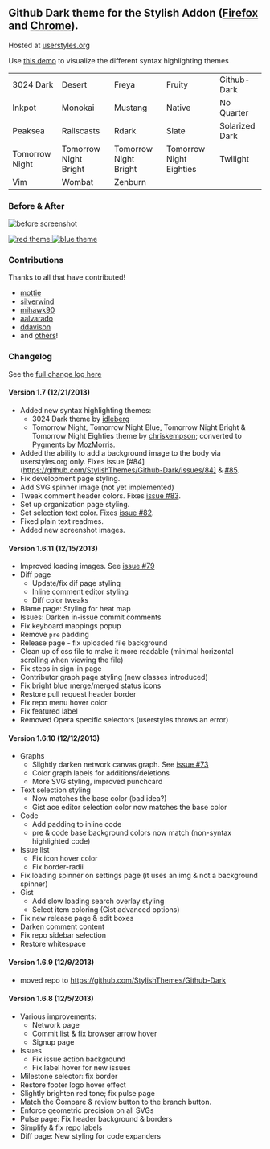 ## Github Dark theme for the Stylish Addon ([Firefox](https://addons.mozilla.org/en-US/firefox/addon/2108/) and [Chrome](https://chrome.google.com/extensions/detail/fjnbnpbmkenffdnngjfgmeleoegfcffe)).

Hosted at [userstyles.org](http://userstyles.org/styles/37035)

Use [this demo](http://StylishThemes.github.io/Github-Dark/) to visualize the different syntax highlighting themes

<table>
  <tr><td>3024 Dark</td>      <td>Desert</td>                <td>Freya</td>                 <td>Fruity</td>                  <td>Github-Dark</td></tr>
  <tr><td>Inkpot</td>         <td>Monokai</td>               <td>Mustang</td>               <td>Native</td>                  <td>No Quarter</td></tr>
  <tr><td>Peaksea</td>        <td>Railscasts</td>            <td>Rdark</td>                 <td>Slate</td>                   <td>Solarized Dark</td></tr>
  <tr><td>Tomorrow Night</td> <td>Tomorrow Night Bright</td> <td>Tomorrow Night Bright</td> <td>Tomorrow Night Eighties</td> <td>Twilight</td></tr>
  <tr><td>Vim</td>            <td>Wombat</td>                <td>Zenburn</td>               <td></td>                        <td></td></tr>
</table>

### Before & After

 [ ![before screenshot](http://stylishthemes.github.io/Github-Dark/images/screenshots/before_th.png) ](http://stylishthemes.github.io/Github-Dark/images/screenshots/before.png)

 [ ![red theme](http://stylishthemes.github.io/Github-Dark/images/screenshots/after_red_th.png) ](http://stylishthemes.github.io/Github-Dark/images/screenshots/after_red.png)
 [ ![blue theme](http://stylishthemes.github.io/Github-Dark/images/screenshots/after_blue_th.png) ](http://stylishthemes.github.io/Github-Dark/images/screenshots/after_blue.png)
 
### Contributions

Thanks to all that have contributed!

* [mottie](http://github.com/mottie)
* [silverwind](http://github.com/silverwind)
* [mihawk90](http://github.com/mihawk90)
* [aalvarado](http://github.com/aalvarado)
* [ddavison](http://github.com/ddavison)
* and [others](https://github.com/StylishThemes/Github-Dark/graphs/contributors)!

### **Changelog**

See the [full change log here](https://github.com/StylishThemes/Github-Dark/wiki)

#### Version 1.7 (12/21/2013)

* Added new syntax highlighting themes:
  * 3024 Dark theme by [idleberg](http://github.com/idleberg)
  * Tomorrow Night, Tomorrow Night Blue, Tomorrow Night Bright &amp; Tomorrow Night Eighties theme by [chriskempson](https://github.com/chriskempson/tomorrow-theme); converted to Pygments by [MozMorris](https://github.com/MozMorris/tomorrow-pygments).
* Added the ability to add a background image to the body via userstyles.org only. Fixes issue [#84](https://github.com/StylishThemes/Github-Dark/issues/84] &amp; [#85](https://github.com/StylishThemes/Github-Dark/issues/85).
* Fix development page styling.
* Add SVG spinner image (not yet implemented)
* Tweak comment header colors. Fixes [issue #83](https://github.com/StylishThemes/Github-Dark/issues/83).
* Set up organization page styling.
* Set selection text color. Fixes [issue #82](https://github.com/StylishThemes/Github-Dark/issues/82).
* Fixed plain text readmes.
* Added new screenshot images.

#### Version 1.6.11 (12/15/2013)

* Improved loading images. See [issue #79](https://github.com/StylishThemes/Github-Dark/issues/79)
* Diff page
  * Update/fix dif page styling
  * Inline comment editor styling
  * Diff color tweaks
* Blame page: Styling for heat map
* Issues: Darken in-issue commit comments
* Fix keyboard mappings popup
* Remove `pre` padding
* Release page - fix uploaded file background
* Clean up of css file to make it more readable (minimal horizontal scrolling when viewing the file)
* Fix steps in sign-in page
* Contributor graph page styling (new classes introduced)
* Fix bright blue merge/merged status icons
* Restore pull request header border
* Fix repo menu hover color
* Fix featured label
* Removed Opera specific selectors (userstyles throws an error)

#### Version 1.6.10 (12/12/2013)

* Graphs
  * Slightly darken network canvas graph. See [issue #73](https://github.com/StylishThemes/Github-Dark/issues/73)
  * Color graph labels for additions/deletions
  * More SVG styling, improved punchcard
* Text selection styling
  * Now matches the base color (bad idea?)
  * Gist ace editor selection color now matches the base color
* Code
  * Add padding to inline code
  * pre & code base background colors now match (non-syntax highlighted code)
* Issue list
  * Fix icon hover color
  * Fix border-radii
* Fix loading spinner on settings page (it uses an img & not a background spinner)
* Gist
  * Add slow loading search overlay styling
  * Select item coloring (Gist advanced options)
* Fix new release page & edit boxes
* Darken comment content
* Fix repo sidebar selection
* Restore whitespace

#### Version 1.6.9 (12/9/2013)

* moved repo to https://github.com/StylishThemes/Github-Dark

#### Version 1.6.8 (12/5/2013)

* Various improvements:
  * Network page
  * Commit list & fix browser arrow hover
  * Signup page
* Issues
  * Fix issue action background
  * Fix label hover for new issues
* Milestone selector: fix border
* Restore footer logo hover effect
* Slightly brighten red tone; fix pulse page
* Match the Compare & review button to the branch button.
* Enforce geometric precision on all SVGs
* Pulse page: Fix header background & borders
* Simplify & fix repo labels
* Diff page: New styling for code expanders
